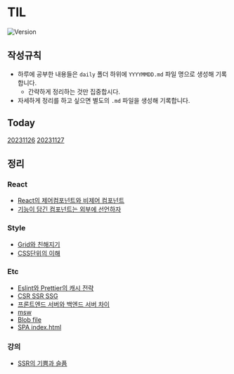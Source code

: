 # TIL
![Version](https://img.shields.io/badge/version-2023.11.26-red.svg)

## 작성규칙
* 하루에 공부한 내용들은 `daily` 폴더 하위에 `YYYYMMDD.md` 파일 명으로 생성해 기록합니다.
   * 간략하게 정리하는 것만 집중합시다. 
* 자세하게 정리를 하고 싶으면 별도의 `.md` 파일을 생성해 기록합니다. 

## Today
[20231126](/daily/20231126/20231126.md)
[20231127](/daily/20231126/20231127.md)


## 정리
### React
* [React의 제어컴포넌트와 비제어 컴포넌트](./react/conponent-of-controlled-and-uncontrolled.md)
* [기능이 담긴 컴포넌트는 외부에 선언하자](./react//calling-functional-components//calling-functional-components.md)

### Style
* [Grid와 친해지기](./style/flex-container-grid-container.png)
* [CSS단위의 이해](./style/px-em-rem-vw-vh.md)
### Etc
* [Eslint와 Prettier의 캐시 전략](./etc/cache-strategy-of-eslint-and-prettier.md)
* [CSR SSR SSG](./etc/CSR-SSR-SSG-example.md)
* [프론트엔드 서버와 백엔드 서버 차이](./etc/frontent-server-vs-backend-server.md)
* [msw](./etc/msw.md)
* [Blob file](./etc/blob.md)
* [SPA index.html](./etc//SPA의%20고정된%20indexhtml.md)
### 강의
* [SSR의 기쁨과 슬픔](./강의//SSR의%20기쁨과%20슬픔:%20렌더링의%20변화의%20흐름을%20통해%20알아보는%20SSR과%20Streaming%20SSR.md)
